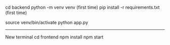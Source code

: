 cd backend
python -m venv venv (first time)
pip install -r requirements.txt (first time)

source venv/bin/activate
python app.py

-----------------------------------------------

New terminal 
cd frontend
npm install
npm start
